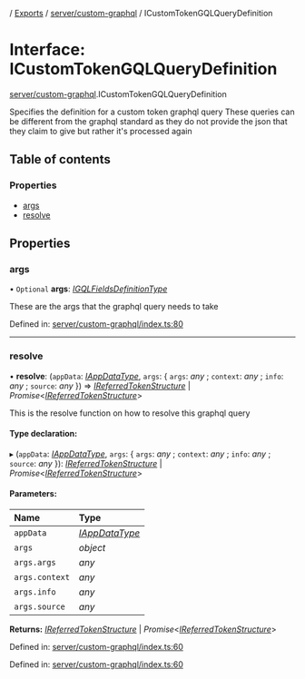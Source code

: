 [](../README.md) / [Exports](../modules.md) / [server/custom-graphql](../modules/server_custom_graphql.md) / ICustomTokenGQLQueryDefinition

# Interface: ICustomTokenGQLQueryDefinition

[server/custom-graphql](../modules/server_custom_graphql.md).ICustomTokenGQLQueryDefinition

Specifies the definition for a custom token graphql query
These queries can be different from the graphql standard
as they do not provide the json that they claim to give
but rather it's processed again

## Table of contents

### Properties

- [args](server_custom_graphql.icustomtokengqlquerydefinition.md#args)
- [resolve](server_custom_graphql.icustomtokengqlquerydefinition.md#resolve)

## Properties

### args

• `Optional` **args**: [*IGQLFieldsDefinitionType*](base_root_gql.igqlfieldsdefinitiontype.md)

These are the args that the graphql query needs to take

Defined in: [server/custom-graphql/index.ts:80](https://github.com/onzag/itemize/blob/11a98dec/server/custom-graphql/index.ts#L80)

___

### resolve

• **resolve**: (`appData`: [*IAppDataType*](server.iappdatatype.md), `args`: { `args`: *any* ; `context`: *any* ; `info`: *any* ; `source`: *any*  }) => [*IReferredTokenStructure*](server_custom_graphql.ireferredtokenstructure.md) \| *Promise*<[*IReferredTokenStructure*](server_custom_graphql.ireferredtokenstructure.md)\>

This is the resolve function on how to resolve this graphql query

#### Type declaration:

▸ (`appData`: [*IAppDataType*](server.iappdatatype.md), `args`: { `args`: *any* ; `context`: *any* ; `info`: *any* ; `source`: *any*  }): [*IReferredTokenStructure*](server_custom_graphql.ireferredtokenstructure.md) \| *Promise*<[*IReferredTokenStructure*](server_custom_graphql.ireferredtokenstructure.md)\>

#### Parameters:

Name | Type |
:------ | :------ |
`appData` | [*IAppDataType*](server.iappdatatype.md) |
`args` | *object* |
`args.args` | *any* |
`args.context` | *any* |
`args.info` | *any* |
`args.source` | *any* |

**Returns:** [*IReferredTokenStructure*](server_custom_graphql.ireferredtokenstructure.md) \| *Promise*<[*IReferredTokenStructure*](server_custom_graphql.ireferredtokenstructure.md)\>

Defined in: [server/custom-graphql/index.ts:60](https://github.com/onzag/itemize/blob/11a98dec/server/custom-graphql/index.ts#L60)

Defined in: [server/custom-graphql/index.ts:60](https://github.com/onzag/itemize/blob/11a98dec/server/custom-graphql/index.ts#L60)
